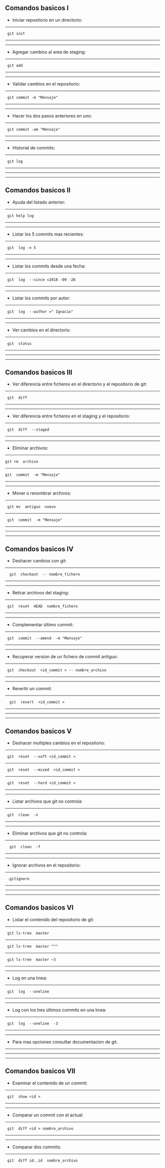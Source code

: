 **Comandos basicos I**
---
 * Iniciar repositorio en un directorio:
---


` git init`

---
---
 * Agregar cambios al area de staging:
---

` git add`

---
---
 * Validar cambios en el repositorio:  
---

` git commit -m "Mensaje"`

---
---
 * Hacer los dos pasos anteriores en uno:  
---

` git commit -am "Mensaje"`

---
---
 * Historial de commits:
---

` git log`

---
---
---
**Comandos basicos II**
---
* Ayuda del listado anterior:
---

` git help log`

---
---
* Listar los 5 commits mas recientes:
---

` git  log -n 5`

---
---
* Listar los commits desde una fecha:
---

` git  log  --since =2018 -09 -26`

---
---
* Listar los commits por autor:
---

` git  log  --author =" Ignacio"`

---
---
* Ver cambios en el directorio:
---

` git  status`

---
---
---
**Comandos basicos III**
---
* Ver diferencia entre ficheros en el directorio y el repositorio de git:
---

` git  diff`

---
---
* Ver diferencia entre ficheros en el staging y el repositorio:
---

` git  diff  --staged`

---
---
* Eliminar archivos:
---

`git rm  archivo`

---

 `git  commit  -m "Mensaje"`

---
---
* Mover o renombrar archivos:
---

` git mv  antiguo  nuevo`

---

` git  commit  -m "Mensaje"`

---
---
---
**Comandos basicos IV**
---
* Deshacer cambios con git:
---

`  git  checkout  -- nombre_fichero`

---
---
* Retirar archivos del staging:
---

` git  reset  HEAD  nombre_fichero`

---
---
* Complementar  ́ultimo commit:
---

` git  commit  --amend  -m "Mensaje"`

---
---
* Recuperar version de un fichero de commit antiguo:
---

` git  checkout  <id_commit > -- nombre_archivo`

---
---
* Revertir un commit:
---

`  git  revert  <id_commit >`

---
---
---
**Comandos basicos V**
---
* Deshacer multiples cambios en el repositorio:
---

` git  reset  --soft <id_commit >`

---

` git  reset  --mixed  <id_commit >`

---

` git  reset  --hard <id_commit >`

---
---
* Listar archivos que git no controla:
---

` git  clean  -n`

---
---
* Eliminar archivos que git no controla:
---

`  git  clean  -f`

---
---
* Ignorar archivos en el repositorio:
---

` .gitignore`

---
---
---
**Comandos basicos VI**
---
* Listar el contenido del repositorio de git:
---

` git ls-tree  master`

---

` git ls-tree  master ^^^`

---

` git ls-tree  master ~3`

---
---
* Log en una lınea:
---

` git  log  --oneline`

---
---
* Log con los tres  ́ultimos commits en una lınea:
---

` git  log  --oneline  -3`

---
---
* Para mas opciones consultar documentacion de git.
---
---
---
**Comandos basicos VII**
---
* Examinar el contenido de un commit:
---

` git  show <id >`

---
---
*  Comparar un commit con el actual:
---

` git  diff <id > nombre_archivo`

---
---
* Comparar dos commits:
---
` git  diff id..id  nombre_archivo`
